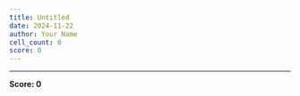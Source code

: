 ```yaml
---
title: Untitled
date: 2024-11-22
author: Your Name
cell_count: 0
score: 0
---
```




---
**Score: 0**

